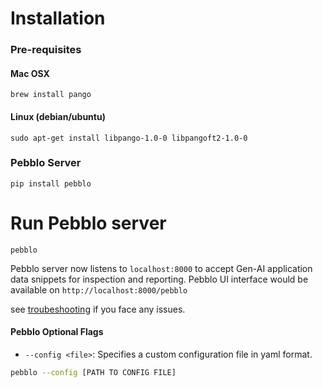 # Installation

### Pre-requisites

#### Mac OSX

```
brew install pango
```

#### Linux (debian/ubuntu)

```
sudo apt-get install libpango-1.0-0 libpangoft2-1.0-0
```

### Pebblo Server

```
pip install pebblo
```

# Run Pebblo server

```
pebblo
```

Pebblo server now listens to `localhost:8000` to accept Gen-AI application data snippets for inspection and reporting. Pebblo UI interface would be available on `http://localhost:8000/pebblo `

see [troubeshooting](troubleshooting.md) if you face any issues.

#### Pebblo Optional Flags

- `--config <file>`: Specifies a custom configuration file in yaml format.

```bash
pebblo --config [PATH TO CONFIG FILE]
````
